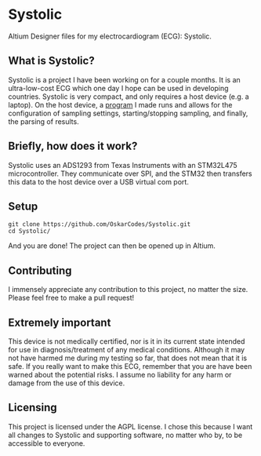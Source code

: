 # Systolic
Altium Designer files for my electrocardiogram (ECG): Systolic.
## What is Systolic?
Systolic is a project I have been working on for a couple months. It is an ultra-low-cost ECG which one day I hope can be used in developing countries. Systolic is very compact, and only requires a host device (e.g. a laptop). On the host device, a [program]( https://github.com/OskarCodes/SystolicHost) I made runs and allows for the configuration of sampling settings, starting/stopping sampling, and finally, the parsing of results.

## Briefly, how does it work?
Systolic uses an ADS1293 from Texas Instruments with an STM32L475 microcontroller. They communicate over SPI, and the STM32 then transfers this data to the host device over a USB virtual com port.

## Setup
```shell
git clone https://github.com/OskarCodes/Systolic.git
cd Systolic/
```
And you are done! The project can then be opened up in Altium.

## Contributing
I immensely appreciate any contribution to this project, no matter the size. Please feel free to make a pull request!

## Extremely important
This device is not medically certified, nor is it in its current state intended for use in diagnosis/treatment of any medical conditions. Although it may not have harmed me during my testing so far, that does not mean that it is safe. 
If you really want to make this ECG, remember that you are have been warned about the potential risks. I assume no liability for any harm or damage from the use of this device. 
## Licensing
This project is licensed under the AGPL license. I chose this because I want all changes to Systolic and supporting software, no matter who by, to be accessible to everyone.
